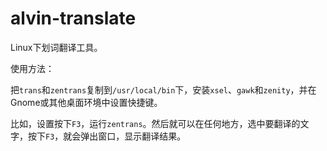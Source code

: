 # alvin-translate

Linux下划词翻译工具。

使用方法：

把`trans`和`zentrans`复制到`/usr/local/bin`下，安装`xsel`、`gawk`和`zenity`，并在Gnome或其他桌面环境中设置快捷键。

比如，设置按下`F3`，运行`zentrans`。然后就可以在任何地方，选中要翻译的文字，按下`F3`，就会弹出窗口，显示翻译结果。